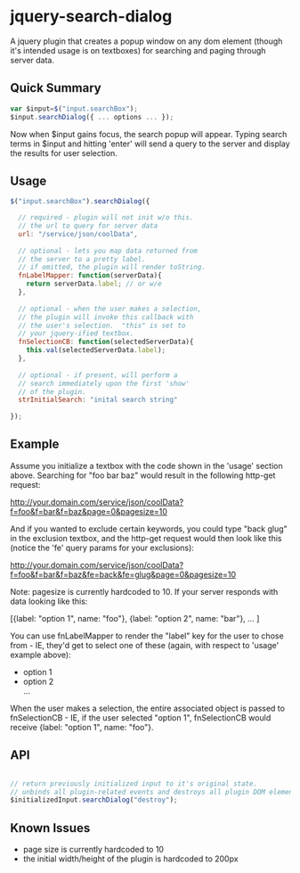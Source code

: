 jquery-search-dialog
====================

A jquery plugin that creates a popup window on any dom element (though it's intended usage is on textboxes) for searching and paging through server data.

Quick Summary
-------------
```javascript
var $input=$("input.searchBox");
$input.searchDialog({ ... options ... });
```

Now when $input gains focus, the search popup will appear. Typing search terms in $input and hitting 'enter' will send a query to the server and display the results for user selection.

Usage
-----
```javascript
$("input.searchBox").searchDialog({

  // required - plugin will not init w/o this.
  // the url to query for server data
  url: "/service/json/coolData", 
  
  // optional - lets you map data returned from
  // the server to a pretty label.
  // if omitted, the plugin will render toString.
  fnLabelMapper: function(serverData){
    return serverData.label; // or w/e
  },
  
  // optional - when the user makes a selection,
  // the plugin will invoke this callback with
  // the user's selection.  "this" is set to
  // your jquery-ified textbox.
  fnSelectionCB: function(selectedServerData){
    this.val(selectedServerData.label);
  },
  
  // optional - if present, will perform a
  // search immediately upon the first 'show'
  // of the plugin.
  strInitialSearch: "inital search string"
  
});
```

Example
-------
Assume you initialize a textbox with the code shown in the 'usage' section above.  Searching for "foo bar baz" would result in the following http-get request:

http://your.domain.com/service/json/coolData?f=foo&f=bar&f=baz&page=0&pagesize=10

And if you wanted to exclude certain keywords, you could type "back glug" in the exclusion textbox, and the http-get request would then look like this (notice the 'fe' query params for your exclusions):

http://your.domain.com/service/json/coolData?f=foo&f=bar&f=baz&fe=back&fe=glug&page=0&pagesize=10

Note: pagesize is currently hardcoded to 10.  If your server responds with data looking like this:

[{label: "option 1", name: "foo"}, {label: "option 2", name: "bar"}, ... ]

You can use fnLabelMapper to render the "label" key for the user to chose from - IE, they'd get to select one of these (again, with respect to 'usage' example above):

<ul><li>option 1</li><li>option 2</li>...</ul>

When the user makes a selection, the entire associated object is passed to fnSelectionCB - IE, if the user selected "option 1", fnSelectionCB would receive {label: "option 1", name: "foo"}.

API
---
```javascript

// return previously initialized input to it's original state.
// unbinds all plugin-related events and destroys all plugin DOM elements.
$initializedInput.searchDialog("destroy");
```

Known Issues
------------
* page size is currently hardcoded to 10
* the initial width/height of the plugin is hardcoded to 200px
